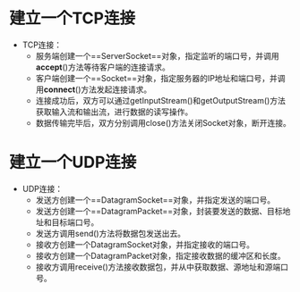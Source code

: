 # 建立一个TCP连接
-   TCP连接：
    -   服务端创建一个==ServerSocket==对象，指定监听的端口号，并调用**accept**()方法等待客户端的连接请求。
    -   客户端创建一个==Socket==对象，指定服务器的IP地址和端口号，并调用**connect**()方法发起连接请求。
    -   连接成功后，双方可以通过getInputStream()和getOutputStream()方法获取输入流和输出流，进行数据的读写操作。
    -   数据传输完毕后，双方分别调用close()方法关闭Socket对象，断开连接。
# 建立一个UDP连接
-   UDP连接：
    -   发送方创建一个==DatagramSocket==对象，并指定发送的端口号。
    -   发送方创建一个==DatagramPacket==对象，封装要发送的数据、目标地址和目标端口号。
    -   发送方调用send()方法将数据包发送出去。
    -   接收方创建一个DatagramSocket对象，并指定接收的端口号。
    -   接收方创建一个DatagramPacket对象，指定接收数据的缓冲区和长度。
    -   接收方调用receive()方法接收数据包，并从中获取数据、源地址和源端口号。